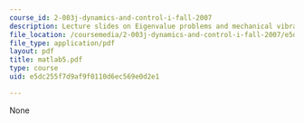 ```yaml
---
course_id: 2-003j-dynamics-and-control-i-fall-2007
description: Lecture slides on Eigenvalue problems and mechanical vibration.
file_location: /coursemedia/2-003j-dynamics-and-control-i-fall-2007/e5dc255f7d9af9f0110d6ec569e0d2e1_matlab5.pdf
file_type: application/pdf
layout: pdf
title: matlab5.pdf
type: course
uid: e5dc255f7d9af9f0110d6ec569e0d2e1

---
```

None